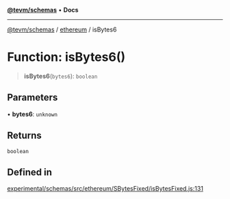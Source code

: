 [**@tevm/schemas**](../../README.md) • **Docs**

***

[@tevm/schemas](../../modules.md) / [ethereum](../README.md) / isBytes6

# Function: isBytes6()

> **isBytes6**(`bytes6`): `boolean`

## Parameters

• **bytes6**: `unknown`

## Returns

`boolean`

## Defined in

[experimental/schemas/src/ethereum/SBytesFixed/isBytesFixed.js:131](https://github.com/evmts/tevm-monorepo/blob/main/experimental/schemas/src/ethereum/SBytesFixed/isBytesFixed.js#L131)
